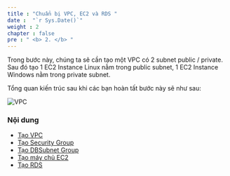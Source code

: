 ```yaml
---
title : "Chuẩn bị VPC, EC2 và RDS "
date :  "`r Sys.Date()`" 
weight : 2 
chapter : false
pre : " <b> 2. </b> "
---
```


Trong bước này, chúng ta sẽ cần tạo một VPC có 2 subnet public / private. Sau đó tạo 1 EC2 Instance Linux nằm trong public subnet,  1 EC2 Instance Windows nằm trong private subnet.

Tổng quan kiến trúc sau khi các bạn hoàn tất bước này sẽ như sau:

![VPC](/images/6.clean/073-Diagram.png)


### Nội dung
  - [Tạo VPC](2.1-Create-Vpc/)
  - [Tạo Security Group](2.2-Create-Secgroup/)
  - [Tạo DBSubnet Group](2.3-Create-DBSubnetGroup/)
  - [Tạo máy chủ EC2](2.4-Create-Ec2/)
  - [Tạo RDS](2.5-Create-Rds/)